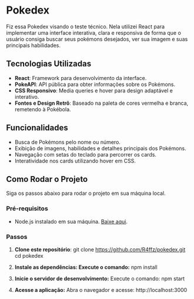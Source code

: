 # Pokedex

Fiz essa Pokedex visando o teste técnico. Nela utilizei React para implementar uma interface interativa, clara e responsiva de forma que o usuário consiga buscar seus pokémons desejados, ver sua imagem e suas principais habilidades. 

## Tecnologias Utilizadas
- **React**: Framework para desenvolvimento da interface.
- **PokeAPI**: API pública para obter informações sobre os Pokémons.
- **CSS Responsivo**: Media queries e hover para design adaptável e interativo.
- **Fontes e Design Retrô**: Baseado na paleta de cores vermelha e branca, remetendo à Pokébola.

## Funcionalidades
- Busca de Pokémons pelo nome ou número.
- Exibição de imagens, habilidades e detalhes principais dos Pokémons.
- Navegação com setas do teclado para percorrer os cards.
- Interatividade nos cards utilizando hover em CSS.

## Como Rodar o Projeto

Siga os passos abaixo para rodar o projeto em sua máquina local.

### Pré-requisitos
- Node.js instalado em sua máquina. [Baixe aqui](https://nodejs.org/).

### Passos
1. **Clone este repositório**:
   git clone https://github.com/R4ffz/pokedex.git
   cd pokedex
   
2. **Instale as dependências: Execute o comando:**
npm install

3. **Inicie o servidor de desenvolvimento:** Execute o comando: npm start

4. **Acesse a aplicação:** Abra o navegador e acesse: http://localhost:3000
